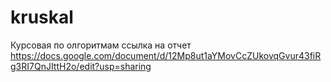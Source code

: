 # kruskal
Курсовая по олгоритмам ссылка на отчет https://docs.google.com/document/d/12Mp8ut1aYMovCcZUkovqGvur43fiRg3RI7QnJIttH2o/edit?usp=sharing
